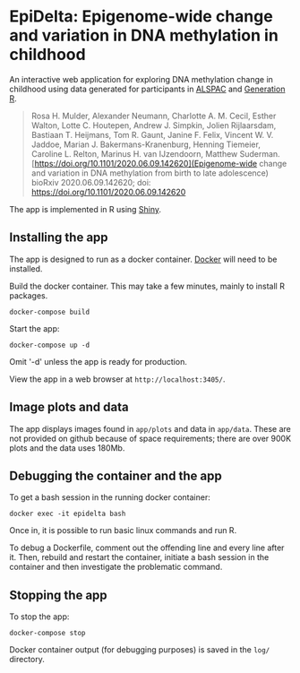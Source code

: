 # EpiDelta: Epigenome-wide change and variation in DNA methylation in childhood

An interactive web application 
for exploring DNA methylation change in childhood
using data generated for participants in 
[ALSPAC](http://www.bristol.ac.uk/alspac/)
and [Generation R](https://generationr.org.uk/).

> Rosa H. Mulder, Alexander Neumann, Charlotte A. M. Cecil, Esther
> Walton, Lotte C. Houtepen, Andrew J. Simpkin, Jolien Rijlaarsdam,
> Bastiaan T. Heijmans, Tom R. Gaunt, Janine F. Felix, Vincent
> W. V. Jaddoe, Marian J. Bakermans-Kranenburg, Henning Tiemeier,
> Caroline L. Relton, Marinus H. van IJzendoorn, Matthew Suderman.
> [https://doi.org/10.1101/2020.06.09.142620](Epigenome-wide change and variation in DNA methylation from birth to late adolescence)
> bioRxiv 2020.06.09.142620; doi: https://doi.org/10.1101/2020.06.09.142620

The app is implemented in R
using [Shiny](https://shiny.rstudio.com/).

## Installing the app

The app is designed to run as a docker container.
[Docker](https://www.docker.com/) will need to be installed.

Build the docker container. This may take a few minutes,
mainly to install R packages.
```
docker-compose build
```

Start the app:
```
docker-compose up -d 
```
Omit '-d' unless the app is ready for production.

View the app in a web browser at `http://localhost:3405/`.

## Image plots and data

The app displays images found in `app/plots` and data in `app/data`.
These are not provided on github because of space requirements;
there are over 900K plots and the data uses 180Mb. 

## Debugging the container and the app

To get a bash session in the running docker container:

```
docker exec -it epidelta bash
```

Once in, it is possible to run basic linux commands
and run R.

To debug a Dockerfile, comment out the offending line
and every line after it.
Then, rebuild and restart the container,
initiate a bash session in the container
and then investigate the problematic command.

## Stopping the app

To stop the app:
```
docker-compose stop
```

Docker container output (for debugging purposes)
is saved in the `log/` directory.

